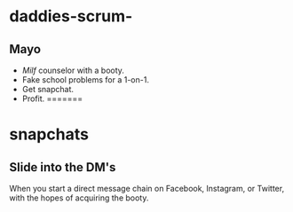 # daddies-scrum-


## Mayo

 - *Milf* counselor with a booty. 
 - Fake school problems for a 1-on-1.
 - Get snapchat.
 - Profit.
=======
# snapchats
## Slide into the DM's 

When you start a direct message chain on Facebook, Instagram, or Twitter, with the hopes of acquiring the booty.

